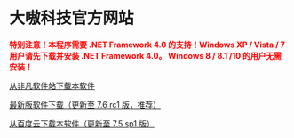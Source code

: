 # 大嗷科技官方网站

<b style="color: red">特别注意！本程序需要 .NET Framework 4.0 的支持！Windows XP / Vista / 7 用户请先下载并安装 .NET Framework 4.0。
Windows 8 / 8.1 /10 的用户无需安装！</b>

<p style="align: center">
<a href="http://www.crsky.com/soft/28831.html">从非凡软件站下载本软件</a>
</p>
<p style="align: center">
<a href="https://pan.baidu.com/s/1ArquPAZ9UESMV1mZ4jLdRw">最新版软件下载（更新至 7.6 rc1 版，推荐）</a>
</p>
<p style="align: center">
<a href="https://pan.baidu.com/s/1hspfRa0">从百度云下载本软件（更新至 7.5 sp1 版）</a>
</p>
